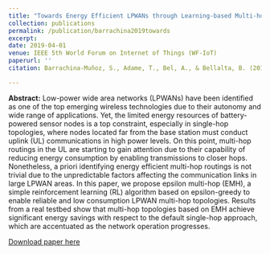 ```yaml
---
title: "Towards Energy Efficient LPWANs through Learning-based Multi-hop Routing"
collection: publications
permalink: /publication/barrachina2019towards
excerpt:
date: 2019-04-01
venue: IEEE 5th World Forum on Internet of Things (WF-IoT)
paperurl: ''
citation: Barrachina-Muñoz, S., Adame, T., Bel, A., & Bellalta, B. (2019, April). Towards energy efficient LPWANs through learning-based multi-hop routing. *In 2019 IEEE 5th World Forum on Internet of Things (WF-IoT) (pp. 644-649)*. IEEE.

---
```

**Abstract:** Low-power wide area networks (LPWANs) have been identified as one of the top emerging wireless technologies due to their autonomy and wide range of applications. Yet, the limited energy resources of battery-powered sensor nodes is a top constraint, especially in single-hop topologies, where nodes located far from the base station must conduct uplink (UL) communications in high power levels. On this point, multi-hop routings in the UL are starting to gain attention due to their capability of reducing energy consumption by enabling transmissions to closer hops. Nonetheless, a priori identifying energy efficient multi-hop routings is not trivial due to the unpredictable factors affecting the communication links in large LPWAN areas. In this paper, we propose epsilon multi-hop (EMH), a simple reinforcement learning (RL) algorithm based on epsilon-greedy to enable reliable and low consumption LPWAN multi-hop topologies. Results from a real testbed show that multi-hop topologies based on EMH achieve significant energy savings with respect to the default single-hop approach, which are accentuated as the network operation progresses.

[Download paper here](https://arxiv.org/abs/1803.11010)
